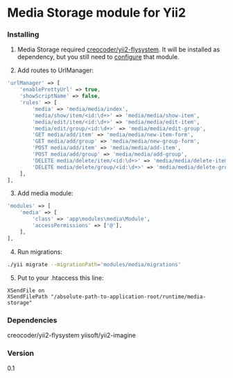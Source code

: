 Media Storage module for Yii2 
===================

### Installing

1. Media Storage required [creocoder/yii2-flysystem](https://github.com/creocoder/yii2-flysystem). It will be installed as dependency, but you still need to [configure](https://github.com/creocoder/yii2-flysystem#configuring) that module.

2. Add routes to UrlManager:
 ```php
 'urlManager' => [
     'enablePrettyUrl' => true,
     'showScriptName' => false,
     'rules' => [
         'media' => 'media/media/index',
         'media/show/item/<id:\d+>' => 'media/media/show-item',
         'media/edit/item/<id:\d+>' => 'media/media/edit-item',
         'media/edit/group/<id:\d+>' => 'media/media/edit-group',
         'GET media/add/item' => 'media/media/new-item-form',
         'GET media/add/group' => 'media/media/new-group-form',
         'POST media/add/item' => 'media/media/add-item',
         'POST media/add/group' => 'media/media/add-group',
         'DELETE media/delete/item/<id:\d+>' => 'media/media/delete-item',
         'DELETE media/delete/group/<id:\d+>' => 'media/media/delete-group',
     ],
 ],
 ```

3. Add media module:
 ```php
 'modules' => [
     'media' => [
         'class' => 'app\modules\media\Module',
         'accessPermissions' => ['@'],
     ],
 ],
 ```
4. Run migrations:
 ```bash
 ./yii migrate --migrationPath='modules/media/migrations'
 ```

5. Put to your .htaccess this line:
 ```apacheconf
 XSendFile on
 XSendFilePath "/absolute-path-to-application-root/runtime/media-storage"
 ```

### Dependencies
creocoder/yii2-flysystem
yiisoft/yii2-imagine

### Version
0.1
